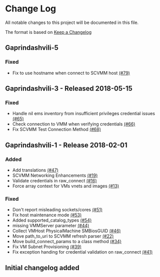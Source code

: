 # Change Log

All notable changes to this project will be documented in this file.

The format is based on [Keep a Changelog](http://keepachangelog.com/en/1.0.0/)


## Gaprindashvili-5

### Fixed
- Fix to use hostname when connect to SCVMM host [(#79)](https://github.com/ManageIQ/manageiq-providers-scvmm/pull/79)

## Gaprindashvili-3 - Released 2018-05-15

### Fixed
- Handle nil ems inventory from insufficient privileges credential issues [(#65)](https://github.com/ManageIQ/manageiq-providers-scvmm/pull/65)
- Check connection to VMM when verifying credentials [(#66)](https://github.com/ManageIQ/manageiq-providers-scvmm/pull/66)
- Fix SCVMM Test Connection Method [(#68)](https://github.com/ManageIQ/manageiq-providers-scvmm/pull/68)

## Gaprindashvili-1 - Release 2018-02-01

### Added
- Add translations [(#47)](https://github.com/ManageIQ/manageiq-providers-scvmm/pull/47)
- SCVMM Networking Enhancements [(#19)](https://github.com/ManageIQ/manageiq-providers-scvmm/pull/19)
- Validate credentials in raw_connect [(#16)](https://github.com/ManageIQ/manageiq-providers-scvmm/pull/16)
- Force array context for VMs vnets and images [(#13)](https://github.com/ManageIQ/manageiq-providers-scvmm/pull/13)

### Fixed
- Don't report misleading sockets/cores [(#51)](https://github.com/ManageIQ/manageiq-providers-scvmm/pull/51)
- Fix host maintenance mode [(#53)](https://github.com/ManageIQ/manageiq-providers-scvmm/pull/53)
- Added supported_catalog_types [(#54)](https://github.com/ManageIQ/manageiq-providers-scvmm/pull/54)
- missing VMMServer parameter [(#44)](https://github.com/ManageIQ/manageiq-providers-scvmm/pull/44)
- Collect VMHost PhysicalMachine SMBiosGUID [(#46)](https://github.com/ManageIQ/manageiq-providers-scvmm/pull/46)
- Move path_to_uri to SCVMM refresh parser [(#22)](https://github.com/ManageIQ/manageiq-providers-scvmm/pull/22)
- Move build_connect_params to a class method [(#34)](https://github.com/ManageIQ/manageiq-providers-scvmm/pull/34)
- Fix VM Subnet Provisioning [(#39)](https://github.com/ManageIQ/manageiq-providers-scvmm/pull/39)
- Fix exception handing for credential validation on raw_connect [(#41)](https://github.com/ManageIQ/manageiq-providers-scvmm/pull/41)

## Initial changelog added
